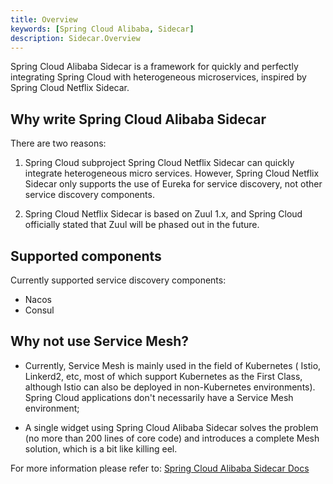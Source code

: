 ```yaml
---
title: Overview
keywords: [Spring Cloud Alibaba, Sidecar]
description: Sidecar.Overview
---
```


Spring Cloud Alibaba Sidecar is a framework for quickly and perfectly integrating Spring Cloud with heterogeneous microservices, inspired by Spring Cloud Netflix Sidecar.

## Why write Spring Cloud Alibaba Sidecar

There are two reasons:

1. Spring Cloud subproject Spring Cloud Netflix Sidecar can quickly integrate heterogeneous micro services. However, Spring Cloud Netflix Sidecar only supports the use of Eureka for service discovery, not other service discovery components.

2. Spring Cloud Netflix Sidecar is based on Zuul 1.x, and Spring Cloud officially stated that Zuul will be phased out in the future.

## Supported components

Currently supported service discovery components:

- Nacos
- Consul

## Why not use Service Mesh?

- Currently, Service Mesh is mainly used in the field of Kubernetes ( Istio, Linkerd2, etc, most of which support Kubernetes as the First Class, although Istio can also be deployed in non-Kubernetes environments). Spring Cloud applications don't necessarily have a Service Mesh environment;

- A single widget using Spring Cloud Alibaba Sidecar solves the problem (no more than 200 lines of core code) and introduces a complete Mesh solution, which is a bit like killing eel.

For more information please refer to: [Spring Cloud Alibaba Sidecar Docs](https://spring-cloud-alibaba-group.github.io/github-pages/hoxton/zh-cn/index.html#_spring_cloud_alibaba_sidecar)
